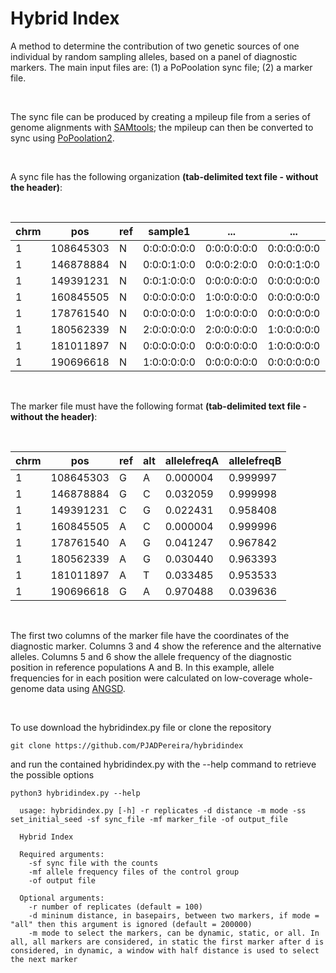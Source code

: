 # Hybrid Index
A method to determine the contribution of two genetic sources of one individual by random sampling alleles, based on a panel of diagnostic markers. The main input files are: (1) a PoPoolation sync file; (2) a marker file. 

&nbsp;

The sync file can be produced by creating a mpileup file from a series of genome alignments with [SAMtools](https://www.htslib.org); the mpileup can then be converted to sync using [PoPoolation2](https://sourceforge.net/p/popoolation2).

&nbsp;

A sync file has the following organization **(tab-delimited text file - without the header)**:

&nbsp;

|chrm|pos|ref|sample1|...|...|...|sampleN|
|----|---|---|-------|---|----|---|----|
|1|108645303|N	|0:0:0:0:0:0	|0:0:0:0:0:0	|0:0:0:0:0:0	|0:0:0:0:0:0	|0:0:0:0:0:0|
|1  |146878884|	N	|0:0:0:1:0:0	|0:0:0:2:0:0	|0:0:0:1:0:0	|0:0:0:2:0:0	|0:0:0:2:0:0|
|1  |149391231|	N	|0:0:1:0:0:0	|0:0:0:0:0:0	|0:0:0:0:0:0	|0:0:0:0:0:0	|0:0:0:0:0:0|
|1  |160845505|	N	|0:0:0:0:0:0	|1:0:0:0:0:0	|0:0:0:0:0:0	|0:0:0:0:0:0	|0:0:0:0:0:0|
|1  |178761540|	N	|0:0:0:0:0:0	|1:0:0:0:0:0	|0:0:0:0:0:0	|0:0:0:0:0:0	|0:0:0:0:0:0|
|1  |180562339|	N	|2:0:0:0:0:0	|2:0:0:0:0:0	|1:0:0:0:0:0	|1:0:0:0:0:0	|2:0:0:0:0:0|
|1  |181011897|	N	|0:0:0:0:0:0	|0:0:0:0:0:0	|1:0:0:0:0:0	|1:0:0:0:0:0	|2:0:0:0:0:0|
|1  |190696618|	N	|1:0:0:0:0:0	|0:0:0:0:0:0	|0:0:0:0:0:0	|0:0:0:1:0:0	|0:0:0:0:0:0|

&nbsp;

The marker file must have the following format **(tab-delimited text file - without the header)**:

&nbsp;

|chrm|pos|ref|alt|allelefreqA|allelefreqB|
|-|-|-|-|-|-|
|1| 108645303|	G|	A|	0.000004|	0.999997|
|1|	146878884|	G|	C|	0.032059|	0.999998|
|1|	149391231|	C|	G|	0.022431|	0.958408|
|1|	160845505|	A|	C|	0.000004|	0.999996|
|1|	178761540|	A|	G|	0.041247|	0.967842|
|1|	180562339|	A|	G|	0.030440|	0.963393|
|1|	181011897|	A|	T|	0.033485|	0.953533|
|1|	190696618|	G|	A|	0.970488|	0.039636|

&nbsp;

The first two columns of the marker file have the coordinates of the diagnostic marker. Columns 3 and 4 show the reference and the alternative alleles. Columns 5 and 6 show the allele frequency of the diagnostic position in reference populations A and B. In this example, allele frequencies for in each position were calculated on low-coverage whole-genome data using [ANGSD](http://www.popgen.dk/angsd/index.php/ANGSD).

&nbsp;





To use download the hybridindex.py file or clone the repository 

```
git clone https://github.com/PJADPereira/hybridindex
```

and run the contained hybridindex.py with the --help command to retrieve the possible options

```
python3 hybridindex.py --help
```
```
  usage: hybridindex.py [-h] -r replicates -d distance -m mode -ss set_initial_seed -sf sync_file -mf marker_file -of output_file

  Hybrid Index

  Required arguments:
    -sf sync file with the counts
    -mf allele frequency files of the control group
    -of output file

  Optional arguments:
    -r number of replicates (default = 100)
    -d mininum distance, in basepairs, between two markers, if mode = "all" then this argument is ignored (default = 200000)
    -m mode to select the markers, can be dynamic, static, or all. In all, all markers are considered, in static the first marker after d is considered, in dynamic, a window with half distance is used to select the next marker

```
